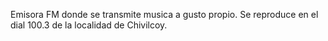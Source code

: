 Emisora FM donde se transmite musica a gusto propio. Se reproduce en el dial 100.3 de la localidad de Chivilcoy.
